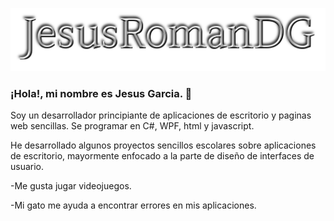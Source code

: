 ![](name.png)


### ¡Hola!, mi nombre es Jesus Garcia. 👋

Soy un desarrollador principiante de aplicaciones de escritorio y paginas web sencillas. Se programar en C#, WPF, html y javascript.

He desarrollado algunos proyectos sencillos escolares sobre aplicaciones de escritorio, mayormente enfocado a la parte de diseño de interfaces de usuario.

-Me gusta jugar videojuegos.
<p>-Mi gato me ayuda a encontrar errores en mis aplicaciones.

<!--
**JesusRomanDG/JesusRomanDG** is a ✨ _special_ ✨ repository because its `README.md` (this file) appears on your GitHub profile.

Here are some ideas to get you started:

- 🔭 I’m currently working on ...
- 🌱 I’m currently learning ...
- 👯 I’m looking to collaborate on ...
- 🤔 I’m looking for help with ...
- 💬 Ask me about ...
- 📫 How to reach me: ...
- 😄 Pronouns: ...
- ⚡ Fun fact: ...
-->
